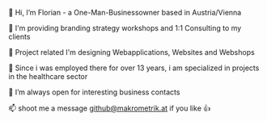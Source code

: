 👋  Hi, I’m Florian - a One-Man-Businessowner based in Austria/Vienna

🔖 I'm providing branding strategy workshops and 1:1 Consulting to my clients 

:pushpin: Project related I'm designing Webapplications, Websites and Webshops

🔦  Since i was employed there for over 13 years, i am specialized in projects in the healthcare sector
 
:eyes: I’m always open for interesting business contacts


📫  shoot me a message github@makrometrik.at if you like 👍
